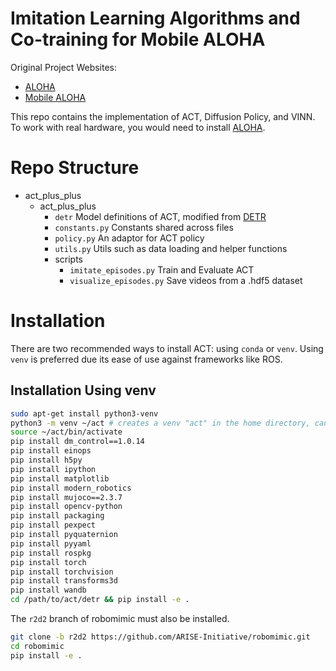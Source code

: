 # Imitation Learning Algorithms and Co-training for Mobile ALOHA

Original Project Websites:

* [ALOHA](https://tonyzhaozh.github.io/aloha/)
* [Mobile ALOHA](https://mobile-aloha.github.io/)

This repo contains the implementation of ACT, Diffusion Policy, and VINN.
To work with real hardware, you would need to install [ALOHA](https://github.com/Interbotix/aloha).

# Repo Structure

* act_plus_plus
  * act_plus_plus
    * ``detr`` Model definitions of ACT, modified from [DETR](https://github.com/facebookresearch/detr)
    * ``constants.py`` Constants shared across files
    * ``policy.py`` An adaptor for ACT policy
    * ``utils.py`` Utils such as data loading and helper functions
    * scripts
      * ``imitate_episodes.py`` Train and Evaluate ACT
      * ``visualize_episodes.py`` Save videos from a .hdf5 dataset

# Installation

There are two recommended ways to install ACT: using ``conda`` or ``venv``.
Using ``venv`` is preferred due its ease of use against frameworks like ROS.

## Installation Using venv

```bash
sudo apt-get install python3-venv
python3 -m venv ~/act # creates a venv "act" in the home directory, can be created anywhere
source ~/act/bin/activate
pip install dm_control==1.0.14
pip install einops
pip install h5py
pip install ipython
pip install matplotlib
pip install modern_robotics
pip install mujoco==2.3.7
pip install opencv-python
pip install packaging
pip install pexpect
pip install pyquaternion
pip install pyyaml
pip install rospkg
pip install torch
pip install torchvision
pip install transforms3d
pip install wandb
cd /path/to/act/detr && pip install -e .
```

The ``r2d2`` branch of robomimic must also be installed.

```bash
git clone -b r2d2 https://github.com/ARISE-Initiative/robomimic.git
cd robomimic
pip install -e .
```
